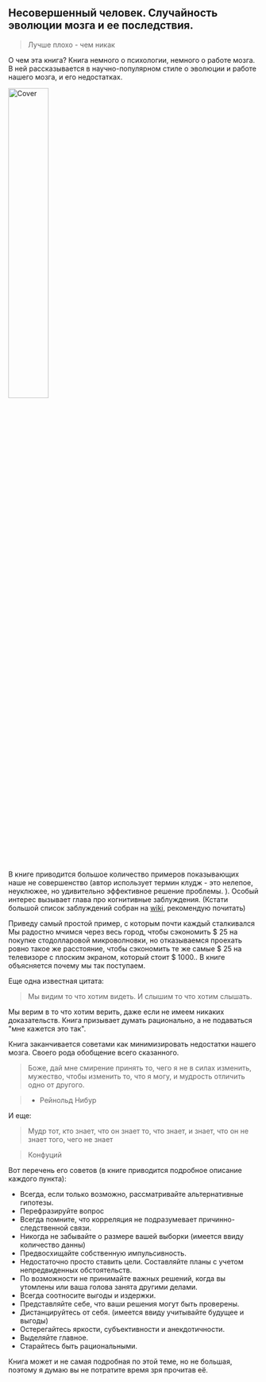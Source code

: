 <!--
{ "title":"Несовершенный человек. Случайность эволюции мозга и ее последствия",
  "category":"Books",
  "date":"09.05.2015",
  "change":"24.08.2015",
  "slug":"00006",
  "comments":"55aa8282a4e0b5d90568fc84" }
-->

## Несовершенный человек. Случайность эволюции мозга и ее последствия.

>
> Лучше плохо - чем никак
>

О чем эта книга? Книга немного о психологии, немного о работе мозга. В ней рассказывается в научно-популярном стиле о эволюции и работе нашего мозга, и его недостатках.

<img src="https://www.googledrive.com/host/0B2w0rtQkeBZadEpxd3Y2M3hMTUU/blog/0006/man.jpg" alt="Cover" width=40%>

 
В книге приводится большое количество примеров показывающих наше не совершенство (автор использует термин клудж - это нелепое, неуклюжее, но удивительно эффективное решение проблемы. ). Особый интерес вызывает глава про когнитивные заблуждения. (Кстати большой список заблуждений собран на [wiki](https://ru.wikipedia.org/wiki/%D0%A1%D0%BF%D0%B8%D1%81%D0%BE%D0%BA_%D0%BA%D0%BE%D0%B3%D0%BD%D0%B8%D1%82%D0%B8%D0%B2%D0%BD%D1%8B%D1%85_%D0%B8%D1%81%D0%BA%D0%B0%D0%B6%D0%B5%D0%BD%D0%B8%D0%B9), рекомендую почитать)

Приведу самый простой пример, с которым почти каждый сталкивался Мы радостно мчимся через весь город, чтобы сэкономить $ 25 на покупке стодолларовой микроволновки, но отказываемся проехать ровно такое же расстояние, чтобы сэкономить те же самые $ 25 на телевизоре с плоским экраном, который стоит $ 1000.. В книге объясняется почему мы так поступаем.

Еще одна известная цитата:

> Мы видим то что хотим видеть. И слышим то что хотим слышать.

Мы верим в то что хотим верить, даже если не имеем никаких доказательств. Книга призывает думать рационально, а не подаваться "мне кажется это так".

Книга заканчивается советами как минимизировать недостатки нашего мозга. Своего рода обобщение всего сказанного.

> Боже, дай мне смирение принять то, чего я не в силах изменить, мужество, чтобы изменить то, что я могу, и мудрость отличить одно от другого.

> - Рейнольд Нибур

И еще:

> Мудр тот, кто знает, что он знает то, что знает, и знает, что он не знает того, чего не знает

> Конфуций

Вот перечень его советов (в книге приводится подробное описание каждого пункта):

* Всегда, если только возможно, рассматривайте альтернативные гипотезы.
* Перефразируйте вопрос
* Всегда помните, что корреляция не подразумевает причинно-следственной связи.
* Никогда не забывайте о размере вашей выборки (имеется ввиду количество данны)
* Предвосхищайте собственную импульсивность.
* Недостаточно просто ставить цели. Составляйте планы с учетом непредвиденных обстоятельств.
* По возможности не принимайте важных решений, когда вы утомлены или ваша голова занята другими делами.
* Всегда соотносите выгоды и издержки.
* Представляйте себе, что ваши решения могут быть проверены.
* Дистанцируйтесь от себя. (имеется ввиду учитывайте будущее и выгоды)
* Остерегайтесь яркости, субъективности и анекдотичности.
* Выделяйте главное.
* Старайтесь быть рациональными.

Книга может и не самая подробная по этой теме, но не большая, поэтому я думаю вы не потратите время зря прочитав её.